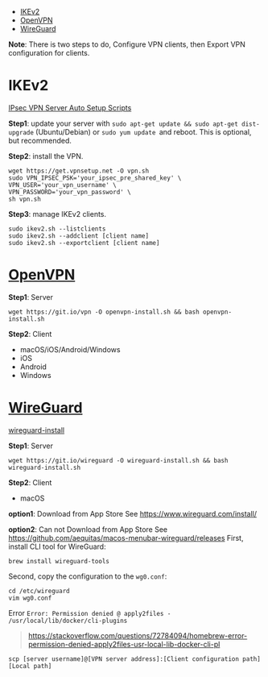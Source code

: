 - [IKEv2](#ikev2)
- [OpenVPN](#openvpn)
- [WireGuard](#wireguard)


**Note**: There is two steps to do, Configure VPN clients, then Export VPN configuration for clients.

# IKEv2
[IPsec VPN Server Auto Setup Scripts](https://github.com/hwdsl2/setup-ipsec-vpn "hwdsl2 IKEv2")

**Step1**: update your server with `sudo apt-get update && sudo apt-get dist-upgrade` (Ubuntu/Debian) or `sudo yum update `and reboot. This is optional, but recommended.

**Step2**: install the VPN.
```shell
wget https://get.vpnsetup.net -O vpn.sh
sudo VPN_IPSEC_PSK='your_ipsec_pre_shared_key' \
VPN_USER='your_vpn_username' \
VPN_PASSWORD='your_vpn_password' \
sh vpn.sh
```

**Step3**: manage IKEv2 clients.
```shell
sudo ikev2.sh --listclients
sudo ikev2.sh --addclient [client name]
sudo ikev2.sh --exportclient [client name]
```

# [OpenVPN](https://openvpn.net/)

**Step1**: Server
```shell
wget https://git.io/vpn -O openvpn-install.sh && bash openvpn-install.sh
```

**Step2**: Client
- macOS/iOS/Android/Windows
- iOS
- Android
- Windows




# [WireGuard](https://www.wireguard.com/)
[wireguard-install](https://github.com/Nyr/wireguard-install "Nyr WireGuard")

**Step1**: Server 
```shell
wget https://git.io/wireguard -O wireguard-install.sh && bash wireguard-install.sh
```

**Step2**: Client
- macOS

**option1**: Download from App Store
See https://www.wireguard.com/install/

**option2**: Can not Download from App Store
See https://github.com/aequitas/macos-menubar-wireguard/releases
First, install CLI tool for WireGuard:
```shell
brew install wireguard-tools
```
Second, copy the configuration to the `wg0.conf`:
```shell
cd /etc/wireguard
vim wg0.conf
```



Error
`Error: Permission denied @ apply2files - /usr/local/lib/docker/cli-plugins`
> https://stackoverflow.com/questions/72784094/homebrew-error-permission-denied-apply2files-usr-local-lib-docker-cli-pl



```shell
scp [server username]@[VPN server address]:[Client configuration path] [Local path]
```

[^1]: [openvpn-install](https://github.com/Nyr/openvpn-install)


